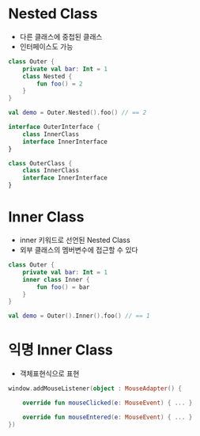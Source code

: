 # Nested Class
- 다른 클래스에 중첩된 클래스
- 인터페이스도 가능
```kotlin
class Outer {
    private val bar: Int = 1
    class Nested {
        fun foo() = 2
    }
}

val demo = Outer.Nested().foo() // == 2
```
```kotlin
interface OuterInterface {
    class InnerClass
    interface InnerInterface
}

class OuterClass {
    class InnerClass
    interface InnerInterface
}
```

# Inner Class
- inner 키워드로 선언된 Nested Class
- 외부 클래스의 멤버변수에 접근할 수 있다
```kotlin
class Outer {
    private val bar: Int = 1
    inner class Inner {
        fun foo() = bar
    }
}

val demo = Outer().Inner().foo() // == 1
```

# 익명 Inner Class
- 객체표현식으로 표현
```kotlin
window.addMouseListener(object : MouseAdapter() {

    override fun mouseClicked(e: MouseEvent) { ... }

    override fun mouseEntered(e: MouseEvent) { ... }
})
```